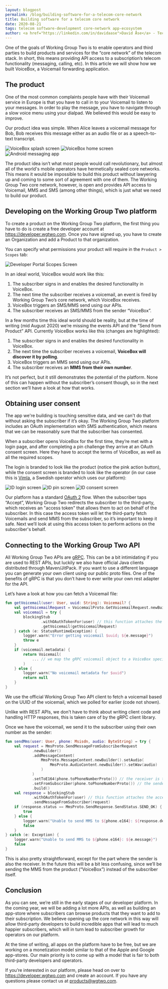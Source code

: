 ```yaml
---
layout: blogpost
permalink: /blog/building-software-for-a-telecom-core-network
title: Building software for a telecom core network
date: 2020-08-21
tags: telecom software-development core-network app-ecosystem
author: <a href="https://linkedin.com/in/davidaase">David Åse</a> - Tech Lead
---
```


One of the goals of Working Group Two is to enable operators and third parties to build products and services for the “core network” of the telecom stack. In short, this means providing API access to a subscription’s telecom functionality (messaging, calling, etc). In this article we will show how we built VoiceBox, a Voicemail forwarding application.

## The product

One of the most common complaints people have with their Voicemail service in Europe is that you have to call in to your Voicemail to listen to your messages. In order to play the message, you have to navigate through a slow voice menu using your dialpad. We believed this would be easy to improve.

Our product idea was simple. When Alice leaves a voicemail message for Bob, Bob receives this message either as an audio file or as a speech-to-text transcript.

<div class="post-images threes">
    <img src="/img/blog/building-software-for-a-telecom-core-network/voicebox-splash.png" alt="VoiceBox splash screen">
    <img src="/img/blog/building-software-for-a-telecom-core-network/voicebox-home.png" alt="VoiceBox home screen">
    <img src="/img/blog/building-software-for-a-telecom-core-network/message-inbox.png" alt="Android messaging app">
</div>

The product idea isn’t what most people would call revolutionary, but almost all of the world's mobile operators have hermetically sealed core networks. This means it would be impossible to build this product without lawyering up and coming to some sort of agreement with one of them. The Working Group Two core network, however, is open and provides API access to Voicemail, MMS and SMS  (among other things), which is just what we need to build our product.

## Developing on the Working Group Two platform

To create a product on the Working Group Two platform, the first thing you have to do is create a free developer account at <a href="https://developer.wgtwo.com" target="_blank">https://developer.wgtwo.com</a>. Once you have signed up, you have to create an Organization and add a Product to that organization.

You can specify what permissions your product will require in the `Product > Scopes` tab:

<div class="post-images">
    <img src="/img/blog/building-software-for-a-telecom-core-network/developer-portal-scopes.png" alt="Developer Portal Scopes Screen">
</div>

In an ideal world, VoiceBox would work like this:
1. The subscriber signs in and enables the desired functionality in VoiceBox.
2. The next time the subscriber receives a voicemail, an event is fired by Working Group Two’s core network, which VoiceBox receives.
3. VoiceBox triggers an SMS/MMS send using our APIs.
4. The subscriber receives an SMS/MMS from the sender “VoiceBox”.

In a few months time this ideal world should be reality, but at the time of writing (mid August 2020) we’re missing the events API and the “Send from Product” API. Currently VoiceBox works like this (changes are highlighted):
1. The subscriber signs in and enables the desired functionality in VoiceBox.
2. The next time the subscriber receives a voicemail, **VoiceBox will discover it by polling**.
3. VoiceBox triggers an MMS send using our APIs.
4. The subscriber receives an **MMS from their own number**.

It’s not perfect, but it still demonstrates the potential of the platform. None of this can happen without the subscriber’s consent though, so in the next section we’ll have a look at how that works.

## Obtaining user consent

The app we're building is touching sensitive data, and we can't do that without asking the subscriber if it’s okay. The Working Group Two platform includes an OAuth implementation with SMS authentication, which means that we can be reasonably sure that the subscriber has consented.

When a subscriber opens VoiceBox for the first time, they’re met with a login page, and after completing a pin challenge they arrive at an OAuth consent screen. Here they have to accept the terms of VoiceBox, as well as all the required scopes.

The login is branded to look like the product (notice the pink action button), while the consent screen is branded to look like the operator (in our case this is <a href="https://vimla.se" target="_blank">Vimla</a>, a Swedish operator which uses our platform):

<div class="post-images threes">
    <img src="/img/blog/building-software-for-a-telecom-core-network/msisdn-screen.png" alt="ID login screen">
    <img src="/img/blog/building-software-for-a-telecom-core-network/pin-screen.png" alt="ID pin screen">
    <img src="/img/blog/building-software-for-a-telecom-core-network/consent-screen.png" alt="ID consent screen">
</div>

Our platform has a standard <a href="https://oauth.net/2/" target="_blank">OAuth 2</a> flow. When the subscriber taps “Accept”, Working Group Two redirects the subscriber to the third-party, which receives an "access token" that allows them to act on behalf of the subscriber. In this case the access token will let the third-party fetch Voicemails and send MMS from the subscriber, so it’s important to keep it safe.
Next we’ll look at using this access token to perform actions on the subscriber's behalf.

## Connecting to the Working Group Two API

All Working Group Two APIs are <a href="https://grpc.io/" target="_blank">gRPC</a>. This can be a bit intimidating if you are used to REST APIs, but luckily we also have official Java clients distributed through Maven/JitPack. If you want to use a different language you can generate your own client using our public proto files. One of the benefits of gRPC is that you don’t have to ever write your own rest adapter for the API.

Let’s have a look at how you can fetch a Voicemail file:

```kotlin
fun getVoicemail(user: User, uuid: String): Voicemail? {
    val getVoicemailRequest = VoicemailProto.GetVoicemailRequest.newBuilder().setVoicemailId(uuid).build()
    val voicemail = try {
        blockingStub
                .withOAuthTokenFor(user) // this function attaches the access token (from the consent screen)
                .getVoicemail(getVoicemailRequest)
    } catch (e: StatusRuntimeException) {
        logger.warn("Error getting voicemail $uuid; ${e.message}")
        throw e
    }
    if (voicemail.metadata) {
        return Voicemail(
            ... // we map the gRPC voicemail object to a VoiceBox specific object
        )
    } else {
        logger.warn("No voicemail metadata for $uuid")
        return null
    }
}
```

We use the official Working Group Two API client to fetch a voicemail based on the UUID of the voicemail, which we polled for earlier (code not shown).

Unlike with REST APIs, we don't have to think about writing client code and handling HTTP responses, this is taken care of by the gRPC client library.

Once we have the voicemail, we send it to the subscriber using their own number as the sender:

```kotlin
fun sendMms(user: User, phone: Msisdn, audio: ByteString) = try {
    val request = MmsProto.SendMessageFromSubscriberRequest
            .newBuilder()
            .addMessageContent(
                MmsProto.MessageContent.newBuilder().setAudio(
                    MmsProto.AudioContent.newBuilder().setWav(audio)
                )
            )
            .setToE164(phone.toPhoneNumberProto()) // the receiver is the same as the sender
            .setFromSubscriber(phone.toPhoneNumberProto()) // the sender is the same as the receiver
            .build()
    val response = blockingStub
            .withOAuthTokenFor(user) // this function attaches the access token (from the consent screen)
            .sendMessageFromSubscriber(request)
    if (response.status == MmsProto.SendResponse.SendStatus.SEND_OK) {
        true
    } else {
        logger.warn("Unable to send MMS to ${phone.e164}: ${response.description} (${response.status.name})")
        false
    }
} catch (e: Exception) {
    logger.warn("Unable to send MMS to ${phone.e164}: ${e.message}")
    false
}
```

This is also pretty straightforward, except for the part where the sender is also the receiver. In the future this will be a bit less confusing, since we’ll be sending the MMS from the product (“VoiceBox”) instead of the subscriber itself.

## Conclusion

As you can see, we’re still in the early stages of our developer platform. In the coming year, we will be adding a lot more APIs, as well as building an app-store where subscribers can browse products that they want to add to their subscription. We believe opening up the core network in this way will allow third-party developers to build incredible apps that will lead to much happier subscribers, which will in turn lead to subscriber growth for operators on our platform.

At the time of writing, all apps on the platform have to be free, but we are working on a monetization model similar to that of the Apple and Google app-stores. Our main priority is to come up with a model that is fair to both third-party developers and operators.

If you’re interested in our platform, please head on over to <a href="https://developer.wgtwo.com" target="_blank">https://developer.wgtwo.com</a> and create an account. If you have any questions please contact us at <products@wgtwo.com>.
